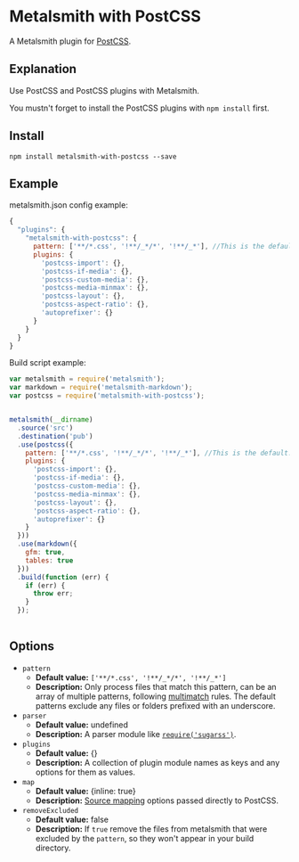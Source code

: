 # Metalsmith with PostCSS

A Metalsmith plugin for [PostCSS](https://github.com/postcss/postcss/).

## Explanation
Use PostCSS and PostCSS plugins with Metalsmith.

You mustn't forget to install the PostCSS plugins with `npm install` first.

## Install

`npm install metalsmith-with-postcss --save`

## Example

metalsmith.json config example:
```js
{
  "plugins": {
    "metalsmith-with-postcss": {
      pattern: ['**/*.css', '!**/_*/*', '!**/_*'], //This is the default.
      plugins: {
        'postcss-import': {},
        'postcss-if-media': {},
        'postcss-custom-media': {},
        'postcss-media-minmax': {},
        'postcss-layout': {},
        'postcss-aspect-ratio': {},
        'autoprefixer': {}
      }
    }
  }
}
```

Build script example:
```js
var metalsmith = require('metalsmith');
var markdown = require('metalsmith-markdown');
var postcss = require('metalsmith-with-postcss');


metalsmith(__dirname)
  .source('src')
  .destination('pub')
  .use(postcss({
    pattern: ['**/*.css', '!**/_*/*', '!**/_*'], //This is the default.
    plugins: {
      'postcss-import': {},
      'postcss-if-media': {},
      'postcss-custom-media': {},
      'postcss-media-minmax': {},
      'postcss-layout': {},
      'postcss-aspect-ratio': {},
      'autoprefixer': {}
    }
  }))
  .use(markdown({
    gfm: true,
    tables: true
  }))
  .build(function (err) {
    if (err) {
      throw err;
    }
  });
  
```

## Options

  - `pattern`
    - __Default value:__ `['**/*.css', '!**/_*/*', '!**/_*']`
    - __Description:__ Only process files that match this pattern, can be an array of multiple patterns, following [multimatch](https://github.com/sindresorhus/multimatch) rules. The default patterns exclude any files or folders prefixed with an underscore.
  - `parser`
    - __Default value:__ undefined
    - __Description:__ A parser module like [`require('sugarss')`](https://github.com/postcss/sugarss).
  - `plugins`
    - __Default value:__ {}
    - __Description:__ A collection of plugin module names as keys and any options for them as values.
  - `map`
    - __Default value:__ {inline: true}
    - __Description:__ [Source mapping](https://github.com/postcss/postcss/blob/master/docs/source-maps.md) options passed directly to PostCSS.
  - `removeExcluded`
    - __Default value:__ false
    - __Description:__ If `true` remove the files from metalsmith that were excluded by the `pattern`, so they won't appear in your build directory.
